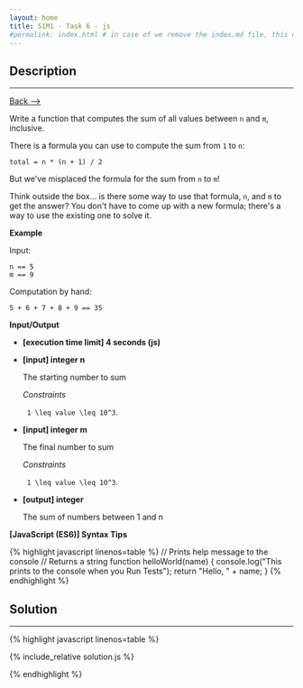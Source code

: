 ```yaml
---
layout: home
title: S1M1 - Task 6 - js
#permalink: index.html # in case of we remove the index.md file, this doc will be the index page
---
```


<div class="row">
<div class="columnStmt" markdown="1">

## Description
------

[Back --> ](../README.md)

Write a function that computes the sum of all values between `n` and `m`, inclusive.

There is a formula you can use to compute the sum from `1` to `n`:
```
total = n * (n + 1) / 2
```
But we've misplaced the formula for the sum from `n` to `m`!

Think outside the box... is there some way to use that formula, `n`, and `m` to get the answer? You don't have to come up with a new formula; there's a way to use the existing one to solve it.

**Example**

Input:
```
n == 5
m == 9
```
Computation by hand:
```
5 + 6 + 7 + 8 + 9 == 35
```

**Input/Output**

* **[execution time limit] 4 seconds (js)**

* **[input] integer n**

    The starting number to sum

    *Constraints*

    <code type='math/tex'> 1 \leq value \leq 10^3</code>.

* **[input] integer m**

    The final number to sum

    *Constraints*

    <code type='math/tex'> 1 \leq value \leq 10^3</code>.

* **[output] integer**

    The sum of numbers between 1 and n

**[JavaScript (ES6)] Syntax Tips**

{% highlight javascript linenos=table %}
// Prints help message to the console
// Returns a string
function helloWorld(name) {
    console.log("This prints to the console when you Run Tests");
    return "Hello, " + name;
}
{% endhighlight %}

</div>
<div class="columnSol" markdown="1">

## Solution
------

{% highlight javascript linenos=table %}

{% include_relative solution.js %}

{% endhighlight %}

</div>
</div>